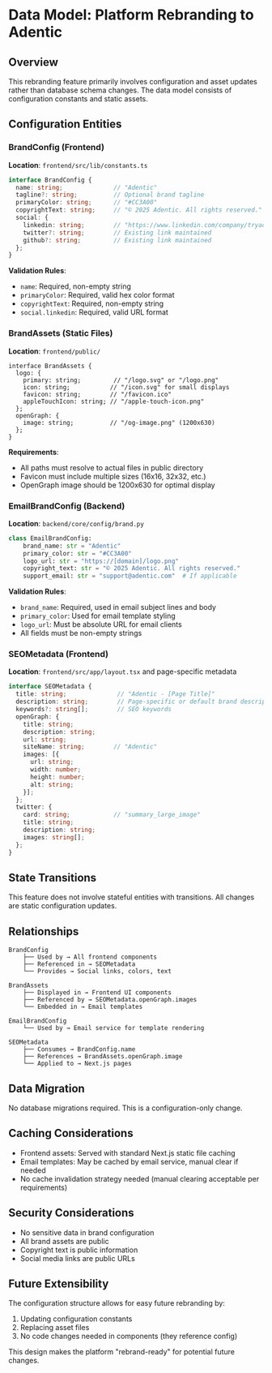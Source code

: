 # Data Model: Platform Rebranding to Adentic

## Overview
This rebranding feature primarily involves configuration and asset updates rather than database schema changes. The data model consists of configuration constants and static assets.

## Configuration Entities

### BrandConfig (Frontend)
**Location**: `frontend/src/lib/constants.ts`
```typescript
interface BrandConfig {
  name: string;              // "Adentic"
  tagline?: string;          // Optional brand tagline
  primaryColor: string;      // "#CC3A00"
  copyrightText: string;     // "© 2025 Adentic. All rights reserved."
  social: {
    linkedin: string;        // "https://www.linkedin.com/company/tryadentic"
    twitter?: string;        // Existing link maintained
    github?: string;         // Existing link maintained
  };
}
```

**Validation Rules**:
- `name`: Required, non-empty string
- `primaryColor`: Required, valid hex color format
- `copyrightText`: Required, non-empty string
- `social.linkedin`: Required, valid URL format

### BrandAssets (Static Files)
**Location**: `frontend/public/`
```
interface BrandAssets {
  logo: {
    primary: string;         // "/logo.svg" or "/logo.png"
    icon: string;           // "/icon.svg" for small displays
    favicon: string;        // "/favicon.ico"
    appleTouchIcon: string; // "/apple-touch-icon.png"
  };
  openGraph: {
    image: string;          // "/og-image.png" (1200x630)
  };
}
```

**Requirements**:
- All paths must resolve to actual files in public directory
- Favicon must include multiple sizes (16x16, 32x32, etc.)
- OpenGraph image should be 1200x630 for optimal display

### EmailBrandConfig (Backend)
**Location**: `backend/core/config/brand.py`
```python
class EmailBrandConfig:
    brand_name: str = "Adentic"
    primary_color: str = "#CC3A00"
    logo_url: str = "https://[domain]/logo.png"
    copyright_text: str = "© 2025 Adentic. All rights reserved."
    support_email: str = "support@adentic.com"  # If applicable
```

**Validation Rules**:
- `brand_name`: Required, used in email subject lines and body
- `primary_color`: Used for email template styling
- `logo_url`: Must be absolute URL for email clients
- All fields must be non-empty strings

### SEOMetadata (Frontend)
**Location**: `frontend/src/app/layout.tsx` and page-specific metadata
```typescript
interface SEOMetadata {
  title: string;              // "Adentic - [Page Title]"
  description: string;        // Page-specific or default brand description
  keywords?: string[];        // SEO keywords
  openGraph: {
    title: string;
    description: string;
    url: string;
    siteName: string;        // "Adentic"
    images: [{
      url: string;
      width: number;
      height: number;
      alt: string;
    }];
  };
  twitter: {
    card: string;            // "summary_large_image"
    title: string;
    description: string;
    images: string[];
  };
}
```

## State Transitions

This feature does not involve stateful entities with transitions. All changes are static configuration updates.

## Relationships

```
BrandConfig
    ├── Used by → All frontend components
    ├── Referenced in → SEOMetadata
    └── Provides → Social links, colors, text

BrandAssets
    ├── Displayed in → Frontend UI components
    ├── Referenced by → SEOMetadata.openGraph.images
    └── Embedded in → Email templates

EmailBrandConfig
    └── Used by → Email service for template rendering

SEOMetadata
    ├── Consumes → BrandConfig.name
    ├── References → BrandAssets.openGraph.image
    └── Applied to → Next.js pages
```

## Data Migration

No database migrations required. This is a configuration-only change.

## Caching Considerations

- Frontend assets: Served with standard Next.js static file caching
- Email templates: May be cached by email service, manual clear if needed
- No cache invalidation strategy needed (manual clearing acceptable per requirements)

## Security Considerations

- No sensitive data in brand configuration
- All brand assets are public
- Copyright text is public information
- Social media links are public URLs

## Future Extensibility

The configuration structure allows for easy future rebranding by:
1. Updating configuration constants
2. Replacing asset files
3. No code changes needed in components (they reference config)

This design makes the platform "rebrand-ready" for potential future changes.